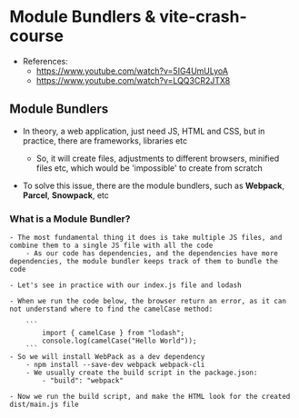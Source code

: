 # Module Bundlers & vite-crash-course

- References:
  - https://www.youtube.com/watch?v=5IG4UmULyoA
  - https://www.youtube.com/watch?v=LQQ3CR2JTX8

## Module Bundlers

- In theory, a web application, just need JS, HTML and CSS, but in practice, there are frameworks, libraries etc

  - So, it will create files, adjustments to different browsers, minified files etc, which would be 'impossible' to create from scratch

- To solve this issue, there are the module bundlers, such as **Webpack**, **Parcel**, **Snowpack**, etc

### What is a Module Bundler?

    - The most fundamental thing it does is take multiple JS files, and combine them to a single JS file with all the code
        - As our code has dependencies, and the dependencies have more dependencies, the module bundler keeps track of them to bundle the code

    - Let's see in practice with our index.js file and lodash

    - When we run the code below, the browser return an error, as it can not understand where to find the camelCase method:

        ```
            import { camelCase } from "lodash";
            console.log(camelCase("Hello World"));
        ```
    - So we will install WebPack as a dev dependency
        - npm install --save-dev webpack webpack-cli
        - We usually create the build script in the package.json:
            - "build": "webpack"

    - Now we run the build script, and make the HTML look for the created dist/main.js file
